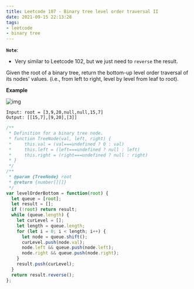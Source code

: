 ```yaml
---
title: Leetcode 107 - Binary tree level order traversal II
date: 2021-09-15 22:13:28
tags:
- leetcode
- binary tree
---
```

**`Note`**:
- Very similar to Leetcode 102, but we just need to `reverse` the result.

Given the root of a binary tree, return the bottom-up level order traversal of its nodes' values. (i.e., from left to right, level by level from leaf to root).

**Example**

![img](https://assets.leetcode.com/uploads/2021/02/19/tree1.jpg)
```
Input: root = [3,9,20,null,null,15,7]
Output: [[15,7],[9,20],[3]]
```

```javascript
/**
 * Definition for a binary tree node.
 * function TreeNode(val, left, right) {
 *     this.val = (val===undefined ? 0 : val)
 *     this.left = (left===undefined ? null : left)
 *     this.right = (right===undefined ? null : right)
 * }
 */
/**
 * @param {TreeNode} root
 * @return {number[][]}
 */
var levelOrderBottom = function(root) {
  let queue = [root];
  let result = [];
  if (!root) return result;
  while (queue.length) {
    let curLevel = [];
    let length = queue.length;
    for (let i = 0; i < length; i++) {
      let node = queue.shift();
      curLevel.push(node.val);
      node.left && queue.push(node.left);
      node.right && queue.push(node.right);
    }
    result.push(curLevel);
  }
  return result.reverse();
};
```